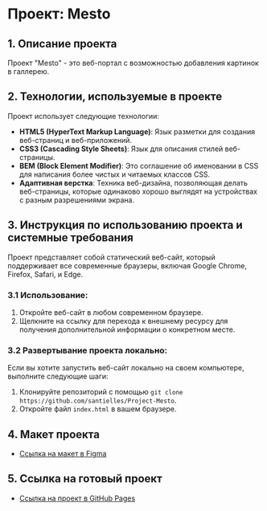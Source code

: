# Проект: Mesto
## 1. Описание проекта
Проект "Mesto" - это веб-портал с возможностью добавления картинок в галлерею.
## 2. Технологии, используемые в проекте
Проект использует следующие технологии:
- **HTML5 (HyperText Markup Language)**: Язык разметки для создания веб-страниц и веб-приложений.
- **CSS3 (Cascading Style Sheets)**: Язык для описания стилей веб-страницы.
- **BEM (Block Element Modifier)**: Это соглашение об именовании в CSS для написания более чистых и читаемых классов CSS.
- **Адаптивная верстка**: Техника веб-дизайна, позволяющая делать веб-страницы, которые одинаково хорошо выглядят на устройствах с разным разрешениями экрана.
## 3. Инструкция по использованию проекта и системные требования
Проект представляет собой статический веб-сайт, который поддерживает все современные браузеры, включая Google Chrome, Firefox, Safari, и Edge.
### 3.1 Использование:
1. Откройте веб-сайт в любом современном браузере.
2. Щелкните на ссылку для перехода к внешнему ресурсу для получения дополнительной информации о конкретном месте.
### 3.2 Развертывание проекта локально:
Если вы хотите запустить веб-сайт локально на своем компьютере, выполните следующие шаги:
1. Клонируйте репозиторий с помощью `git clone https://github.com/santielles/Project-Mesto`.
2. Откройте файл `index.html` в вашем браузере.
## 4. Макет проекта
* [Ссылка на макет в Figma](https://www.figma.com/file/2cn9N9jSkmxD84oJik7xL7/JavaScript.-Sprint-4)
## 5. Ссылка на готовый проект
* [Ссылка на проект в GitHub Pages](https://santielles.github.io/mesto-project-bootcamp/)